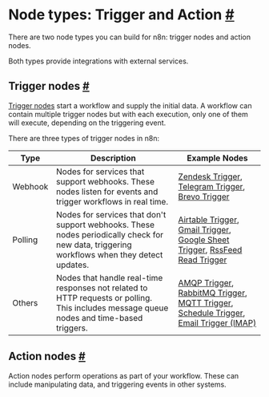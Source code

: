 # Node types: Trigger and Action [\#](https://docs.n8n.io/integrations/creating-nodes/plan/node-types/\#node-types-trigger-and-action "Permanent link")

There are two node types you can build for n8n: trigger nodes and action nodes.

Both types provide integrations with external services.

## Trigger nodes [\#](https://docs.n8n.io/integrations/creating-nodes/plan/node-types/\#trigger-nodes "Permanent link")

[Trigger nodes](https://docs.n8n.io/glossary/#trigger-node-n8n) start a workflow and supply the initial data. A workflow can contain multiple trigger nodes but with each execution, only one of them will execute, depending on the triggering event.

There are three types of trigger nodes in n8n:

| Type | Description | Example Nodes |
| --- | --- | --- |
| Webhook | Nodes for services that support webhooks. These nodes listen for events and trigger workflows in real time. | [Zendesk Trigger](https://github.com/n8n-io/n8n/tree/master/packages/nodes-base/nodes/Zendesk), [Telegram Trigger](https://github.com/n8n-io/n8n/tree/master/packages/nodes-base/nodes/Telegram), [Brevo Trigger](https://github.com/n8n-io/n8n/tree/master/packages/nodes-base/nodes/Brevo) |
| Polling | Nodes for services that don't support webhooks. These nodes periodically check for new data, triggering workflows when they detect updates. | [Airtable Trigger](https://github.com/n8n-io/n8n/tree/master/packages/nodes-base/nodes/Airtable), [Gmail Trigger](https://github.com/n8n-io/n8n/tree/master/packages/nodes-base/nodes/Google/Gmail), [Google Sheet Trigger](https://github.com/n8n-io/n8n/tree/master/packages/nodes-base/nodes/Google/Sheet), [RssFeed Read Trigger](https://github.com/n8n-io/n8n/tree/master/packages/nodes-base/nodes/RssFeedRead) |
| Others | Nodes that handle real-time responses not related to HTTP requests or polling. This includes message queue nodes and time-based triggers. | [AMQP Trigger](https://github.com/n8n-io/n8n/tree/master/packages/nodes-base/nodes/Amqp), [RabbitMQ Trigger](https://github.com/n8n-io/n8n/tree/master/packages/nodes-base/nodes/RabbitMQ), [MQTT Trigger](https://github.com/n8n-io/n8n/tree/master/packages/nodes-base/nodes/MQTT), [Schedule Trigger](https://github.com/n8n-io/n8n/tree/master/packages/nodes-base/nodes/Schedule), [Email Trigger (IMAP)](https://github.com/n8n-io/n8n/tree/master/packages/nodes-base/nodes/EmailReadImap) |

## Action nodes [\#](https://docs.n8n.io/integrations/creating-nodes/plan/node-types/\#action-nodes "Permanent link")

Action nodes perform operations as part of your workflow. These can include manipulating data, and triggering events in other systems.